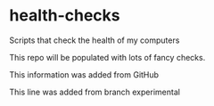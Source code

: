 # health-checks
Scripts that check the health of my computers

This repo will be populated with lots of fancy checks.

This information was added from GitHub

This line was added from branch experimental
